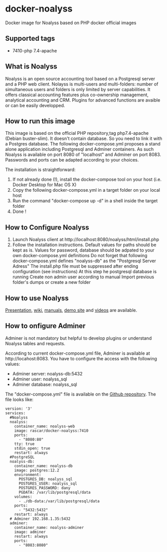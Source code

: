 # docker-noalyss
Docker image for Noalyss based on PHP docker official images

Supported tags
-------
* 7410-php 7.4-apache

What is Noalyss
-------
Noalyss is an open source accounting  tool based on a Postgresql server and a PHP web client.  Nolayss is multi-users and multi-folders: number of simultaneous users and folders is only limited by server capabilities. It offers classical accounting features plus co-ownership management, analytical accounting and CRM. Plugins for advanced functions are avaible or can be easily developped.

How to run this image 
------------------
This image is based on the official PHP repository,tag php7.4-apache (Debian buster-slim). It doesn't contain database. So you need to link it with a Postgres database. The following docker-compose.yml proposes a stand alone application including Postgresql and Adminer containers. 
As such Noalyss is available on port 8080 of "localhost" and Adminer on port 8083. Passwords and ports can be adapted according to your choices.

The installation is straightforward:
1. If not already done (!), install the docker-compose tool on your host (i.e. Docker Desktop for Mac OS X)
2. Copy the following docker-compose.yml in a target folder on your local host
3. Run the command "docker-compose up -d" in a shell inside the target folder 
4. Done !

How to Configure Noalyss
------------------- 
1. Launch Noalyss client at http://localhost:8080/noalyss/html/install.php
2. Follow the installation instructions. 
    Default values for paths should be kept as is. 
    Values for password, database should be adpated to your own docker-compose.yml definitions
    Do not forget that following docker-compose.yml defines "noalyss-db" as the "Postgresql Server Adress"
    The install.php file must be suppressed after ending configuration (see instructions)
    At this step he postgresql database is running 
    Create non admin user according to manual
    Import previous folder's dumps or create a new folder

How to use Noalyss
-------------
[Presentation](https://wiki.noalyss.eu/lib/exe/fetch.php?media=noalyss_presentation.pdf), [wiki](https://wiki.noalyss.eu/doku.php), [manuals](http://manuel-fr.noalyss.eu/), [demo site](http://demo.noalyss.eu/) and [videos](https://wiki.noalyss.eu/doku.php?id=tutoriel_video) are available.

How to onfigure Adminer
-------------
Adminer is not mandatory but helpful to develop plugins or understand Noalyss tables and requests. 

According to current docker-compose.yml file, Adminer is available at http://locahost:8083. You have to configure the access with the following values:
* Adminer server: noalyss-db:5432
* Adminer user: noalyss_sql
* Adminer database: noalyss_sql

The "docker-compose.yml" file is available on the [Github repository](https://github.com/Rascarquapac/docker-noalyss). The file looks like:

    version: '3'
    services:
      #Noalyss
      noalyss:
        container_name: noalyss-web
        image: rascar/docker-noalyss:7410
        ports:
          - "8080:80"
        tty: true
        stdin_open: true
        restart: always
      #PostgreSQL
      noalyss-db:
        container_name: noalyss-db
        image: postgres:12.2
        environment:
          POSTGRES_DB: noalyss_sql
          POSTGRES_USER: noalyss_sql
          POSTGRES_PASSWORD: dany
          PGDATA: /var/lib/postgresql/data
        volumes:
          - ./db-data:/var/lib/postgresql/data
        ports:
          - "5432:5432"
        restart: always
      # Adminer 192.168.1.35:5432
      adminer:
        container_name: noalyss-adminer
        image: adminer
        restart: always
        ports:
          - "8083:8080"

